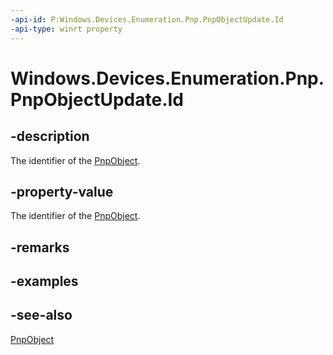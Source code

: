 ----api-id: P:Windows.Devices.Enumeration.Pnp.PnpObjectUpdate.Id
-api-type: winrt property
---<!-- Property syntaxpublic string Id { get; }--># Windows.Devices.Enumeration.Pnp.PnpObjectUpdate.Id## -descriptionThe identifier of the [PnpObject](pnpobject.md).## -property-valueThe identifier of the [PnpObject](pnpobject.md).## -remarks## -examples## -see-also[PnpObject](pnpobject.md)